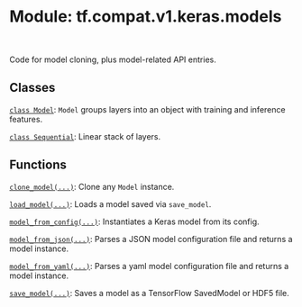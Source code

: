 <div itemscope itemtype="http://developers.google.com/ReferenceObject">
<meta itemprop="name" content="tf.compat.v1.keras.models" />
<meta itemprop="path" content="Stable" />
</div>

# Module: tf.compat.v1.keras.models


<table class="tfo-notebook-buttons tfo-api" align="left">
</table>



Code for model cloning, plus model-related API entries.



## Classes

[`class Model`](../../../../tf/keras/Model.md): `Model` groups layers into an object with training and inference features.

[`class Sequential`](../../../../tf/keras/Sequential.md): Linear stack of layers.

## Functions

[`clone_model(...)`](../../../../tf/keras/models/clone_model.md): Clone any `Model` instance.

[`load_model(...)`](../../../../tf/keras/models/load_model.md): Loads a model saved via `save_model`.

[`model_from_config(...)`](../../../../tf/keras/models/model_from_config.md): Instantiates a Keras model from its config.

[`model_from_json(...)`](../../../../tf/keras/models/model_from_json.md): Parses a JSON model configuration file and returns a model instance.

[`model_from_yaml(...)`](../../../../tf/keras/models/model_from_yaml.md): Parses a yaml model configuration file and returns a model instance.

[`save_model(...)`](../../../../tf/keras/models/save_model.md): Saves a model as a TensorFlow SavedModel or HDF5 file.

